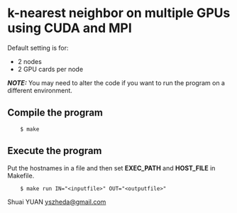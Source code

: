 # k-nearest neighbor on multiple GPUs using CUDA and MPI
Default setting is for:
*	2 nodes
*	2 GPU cards per node

_***NOTE:***_
You may need to alter the code if you want to run the program on a different environment.

## Compile the program
```shell
	$ make
```
## Execute the program
Put the hostnames in a file and then set **EXEC_PATH** and **HOST_FILE** in Makefile.
```shell
	$ make run IN="<inputfile>" OUT="<outputfile>"
```

Shuai YUAN <yszheda@gmail.com>

